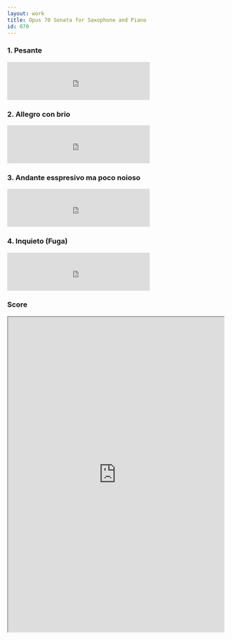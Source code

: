 ```yaml
---
layout: work
title: Opus 70 Sonata for Saxophone and Piano
id: 070
---
```


### 1. Pesante

<iframe src="https://app.box.com/embed/preview/t7lgwmzvj4mj0r4p2c4cfermdxhwj393?view=&sort=&direction=ASC&theme=light" width="330" height="88" frameborder="0" allowfullscreen webkitallowfullscreen msallowfullscreen></iframe>

### 2. Allegro con brio  
<iframe src="https://app.box.com/embed/preview/cqpj25y8oxotirw3e8tv599clfddemsc?view=&sort=&direction=ASC&theme=light" width="330" height="88" frameborder="0" allowfullscreen webkitallowfullscreen msallowfullscreen></iframe>

### 3. Andante esspresivo ma poco noioso

<iframe src="https://app.box.com/embed/preview/jecq4atqhhnqybfqle13qy6jdwgy8yum?view=&sort=&direction=ASC&theme=light" width="330" height="88" frameborder="0" allowfullscreen webkitallowfullscreen msallowfullscreen></iframe>

### 4. Inquieto (Fuga)

<iframe src="https://app.box.com/embed/preview/knne1k04zi0ob4a11eygus4tik1udtkk?view=&sort=&direction=ASC&theme=light" width="330" height="88" frameborder="0" allowfullscreen webkitallowfullscreen msallowfullscreen></iframe>

### Score

<iframe src="https://app.box.com/embed/preview/bgrqp3sv853aehdz5rpwkc3tmi7zzp4x?theme=light&view=&sort=&direction=ASC" width="500" height="730" frameBorder="1" allowfullscreen webkitallowfullscreen mozallowfullscreen oallowfullscreen msallowfullscreen></iframe>
